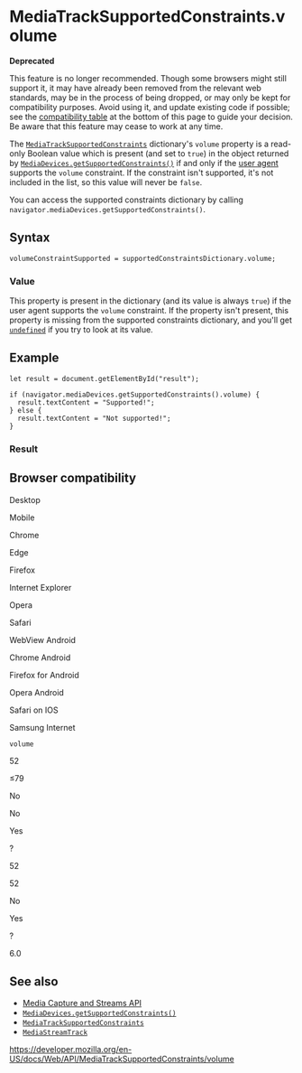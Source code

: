 MediaTrackSupportedConstraints.volume
=====================================

**Deprecated**

This feature is no longer recommended. Though some browsers might still support it, it may have already been removed from the relevant web standards, may be in the process of being dropped, or may only be kept for compatibility purposes. Avoid using it, and update existing code if possible; see the [compatibility table](#browser_compatibility) at the bottom of this page to guide your decision. Be aware that this feature may cease to work at any time.

The [`MediaTrackSupportedConstraints`](../mediatracksupportedconstraints) dictionary's `volume` property is a read-only Boolean value which is present (and set to `true`) in the object returned by [`MediaDevices.getSupportedConstraints()`](../mediadevices/getsupportedconstraints) if and only if the [user agent](https://developer.mozilla.org/en-US/docs/Glossary/User_agent) supports the `volume` constraint. If the constraint isn't supported, it's not included in the list, so this value will never be `false`.

You can access the supported constraints dictionary by calling `navigator.mediaDevices.getSupportedConstraints()`.

Syntax
------

    volumeConstraintSupported = supportedConstraintsDictionary.volume;

### Value

This property is present in the dictionary (and its value is always `true`) if the user agent supports the `volume` constraint. If the property isn't present, this property is missing from the supported constraints dictionary, and you'll get [`undefined`](https://developer.mozilla.org/en-US/docs/Web/JavaScript/Reference/Global_Objects/undefined) if you try to look at its value.

Example
-------

    let result = document.getElementById("result");

    if (navigator.mediaDevices.getSupportedConstraints().volume) {
      result.textContent = "Supported!";
    } else {
      result.textContent = "Not supported!";
    }

### Result

Browser compatibility
---------------------

Desktop

Mobile

Chrome

Edge

Firefox

Internet Explorer

Opera

Safari

WebView Android

Chrome Android

Firefox for Android

Opera Android

Safari on IOS

Samsung Internet

`volume`

52

≤79

No

No

Yes

?

52

52

No

Yes

?

6.0

See also
--------

-   [Media Capture and Streams API](../media_streams_api)
-   [`MediaDevices.getSupportedConstraints()`](../mediadevices/getsupportedconstraints)
-   [`MediaTrackSupportedConstraints`](../mediatracksupportedconstraints)
-   [`MediaStreamTrack`](../mediastreamtrack)

<a href="https://developer.mozilla.org/en-US/docs/Web/API/MediaTrackSupportedConstraints/volume" class="_attribution-link">https://developer.mozilla.org/en-US/docs/Web/API/MediaTrackSupportedConstraints/volume</a>
